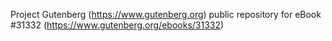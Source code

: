 Project Gutenberg (https://www.gutenberg.org) public repository for eBook #31332 (https://www.gutenberg.org/ebooks/31332)
